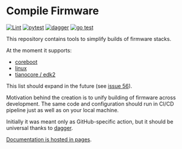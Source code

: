 # Compile Firmware

[![Lint](https://github.com/9elements/firmware-action/actions/workflows/lint.yml/badge.svg)](https://github.com/9elements/firmware-action/actions/workflows/lint.yml)
[![pytest](https://github.com/9elements/firmware-action/actions/workflows/pytest.yml/badge.svg)](https://github.com/9elements/firmware-action/actions/workflows/pytest.yml)
[![dagger](https://github.com/9elements/firmware-action/actions/workflows/docker-build-and-test.yml/badge.svg)](https://github.com/9elements/firmware-action/actions/workflows/docker-build-and-test.yml)
[![go test](https://github.com/9elements/firmware-action/actions/workflows/go-test.yml/badge.svg)](https://github.com/9elements/firmware-action/actions/workflows/go-test.yml)

This repository contains tools to simplify builds of firmware stacks.

At the moment it supports:
- [coreboot](https://coreboot.org/)
- [linux](https://www.kernel.org/)
- [tianocore / edk2](https://www.tianocore.org/)

This list should expand in the future (see [issue 56](https://github.com/9elements/firmware-action/issues/56)).

Motivation behind the creation is to unify building of firmware across development. The same code and configuration should run in CI/CD pipeline just as well as on your local machine.

Initially it was meant only as GitHub-specific action, but it should be universal thanks to [dagger](https://docs.dagger.io/).

[Documentation is hosted in pages](https://9elements.github.io/firmware-action/).

